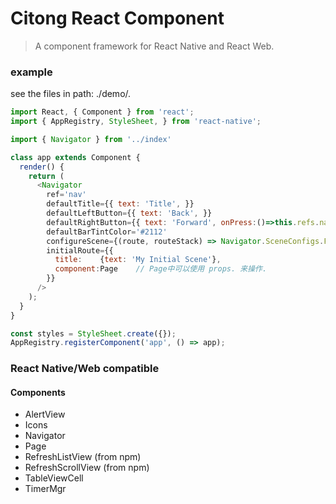 # Citong React Component

> A component framework for React Native and React Web.

### example
  see the files in path: ./demo/*.*
  ```js
  import React, { Component } from 'react';
  import { AppRegistry, StyleSheet, } from 'react-native';

  import { Navigator } from '../index'

  class app extends Component {
    render() {
      return (
        <Navigator
          ref='nav'
          defaultTitle={{ text: 'Title', }}
          defaultLeftButton={{ text: 'Back', }}
          defaultRightButton={{ text: 'Forward', onPress:()=>this.refs.nav.pop() }} 
          defaultBarTintColor='#2112'
          configureScene={(route, routeStack) => Navigator.SceneConfigs.FloatFromBottom}
          initialRoute={{
            title:    {text: 'My Initial Scene'}, 
            component:Page    // Page中可以使用 props. 来操作.
          }}
        />
      );
    }
  }

  const styles = StyleSheet.create({});
  AppRegistry.registerComponent('app', () => app);
  ```

### React Native/Web compatible

#### Components
* AlertView
* Icons
* Navigator
* Page
* RefreshListView    (from npm)
* RefreshScrollView  (from npm)
* TableViewCell
* TimerMgr
